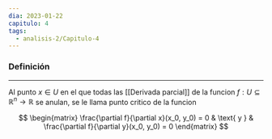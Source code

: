 ```yaml
---
dia: 2023-01-22
capitulo: 4
tags:
  - analisis-2/Capitulo-4
---
```

### Definición
---
Al punto $x \in U$ en el que todas las [[Derivada parcial]] de la funcion $f : U \subseteq \mathbb{R}^n \to \mathbb{R}$ se anulan, se le llama punto critico de la funcion

$$	\begin{matrix}
		\frac{\partial f}{\partial x}(x_0, y_0) = 0 &
		\text{ y } &
		\frac{\partial f}{\partial y}(x_0, y_0) = 0
	\end{matrix} $$
	
